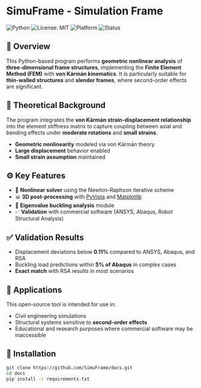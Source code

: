 # SimuFrame - Simulation Frame

![Python](https://img.shields.io/badge/Python-3.9+-blue.svg)
![License: MIT](https://img.shields.io/badge/License-MIT-yellow.svg)
![Platform](https://img.shields.io/badge/Platform-Windows%20%7C%20Linux%20%7C%20macOS-lightgrey)
![Status](https://img.shields.io/badge/Status-Under%20Development-orange)

## 📌 Overview

This Python-based program performs **geometric nonlinear analysis** of **three-dimensional frame structures**, implementing the **Finite Element Method (FEM)** with **von Kármán kinematics**. It is particularly suitable for **thin-walled structures** and **slender frames**, where second-order effects are significant.

## 🧠 Theoretical Background

The program integrates the **von Kármán strain-displacement relationship** into the element stiffness matrix to capture coupling between axial and bending effects under **moderate rotations** and **small strains**.

- **Geometric nonlinearity** modeled via von Kármán theory  
- **Large displacement** behavior enabled  
- **Small strain assumption** maintained

## ⚙️ Key Features

- 🧮 **Nonlinear solver** using the Newton–Raphson iterative scheme  
- 📊 **3D post-processing** with [PyVista](https://docs.pyvista.org/) and [Matplotlib](https://matplotlib.org/)  
- 🧠 **Eigenvalue buckling analysis** module  
- ✅ **Validation** with commercial software (ANSYS, Abaqus, Robot Structural Analysis)

## ✅ Validation Results

- Displacement deviations below **0.11%** compared to ANSYS, Abaqus, and RSA  
- Buckling load predictions within **5% of Abaqus** in complex cases  
- **Exact match** with RSA results in most scenarios

## 🧩 Applications

This open-source tool is intended for use in:

- Civil engineering simulations  
- Structural systems sensitive to **second-order effects**  
- Educational and research purposes where commercial software may be inaccessible

## 💾 Installation

```bash
git clone https://github.com/SimuFrame/docs.git
cd docs
pip install -r requirements.txt
